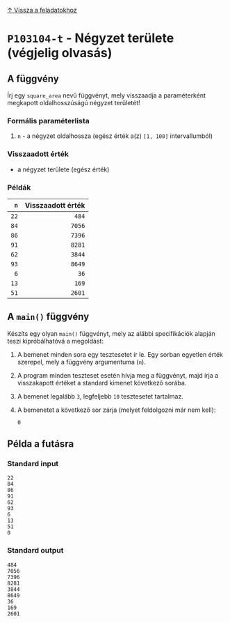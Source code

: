 
[↑ Vissza a feladatokhoz](./README.md)

# `P103104-t` - Négyzet területe (végjelig olvasás)

## A függvény

Írj egy `square_area` nevű függvényt, mely visszaadja a paraméterként megkapott oldalhosszúságú négyzet területét!

### Formális paraméterlista

1. `n` - a négyzet oldalhossza (egész érték a(z) `[1, 100]` intervallumból)

### Visszaadott érték

* a négyzet területe (egész érték)

### Példák

| `n` | Visszaadott érték | 
| ---: | --: | 
| `22` | `484` | 
| `84` | `7056` | 
| `86` | `7396` | 
| `91` | `8281` | 
| `62` | `3844` | 
| `93` | `8649` | 
| `6` | `36` | 
| `13` | `169` | 
| `51` | `2601` | 

## A `main()` függvény

Készíts egy olyan `main()` függvényt, mely az alábbi specifikációk alapján teszi kipróbálhatóvá a megoldást:

1. A bemenet minden sora egy tesztesetet ír le. Egy sorban egyetlen érték szerepel, mely a függvény argumentuma (`n`).
1. A program minden teszteset esetén hívja meg a függvényt, majd írja a visszakapott értéket a standard kimenet következő sorába.
1. A bemenet legalább `3`, legfeljebb `10` tesztesetet tartalmaz.
1. A bemenetet a következő sor zárja (melyet feldolgozni már nem kell):

	```
	0
	```

## Példa a futásra

### Standard input

```
22
84
86
91
62
93
6
13
51
0
```

### Standard output

```
484
7056
7396
8281
3844
8649
36
169
2601
```